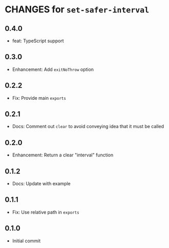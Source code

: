 # CHANGES for `set-safer-interval`

## 0.4.0

- feat: TypeScript support

## 0.3.0

- Enhancement: Add `exitNoThrow` option

## 0.2.2

- Fix: Provide main `exports`

## 0.2.1

- Docs: Comment out `clear` to avoid conveying idea that it must be called

## 0.2.0

- Enhancement: Return a clear "interval" function

## 0.1.2

- Docs: Update with example

## 0.1.1

- Fix: Use relative path in `exports`

## 0.1.0

- Initial commit

